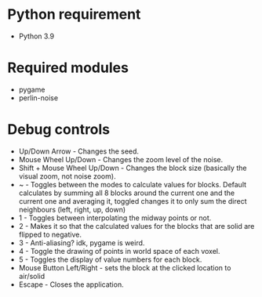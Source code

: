 # Python requirement
 - Python 3.9
# Required modules
 - pygame
 - perlin-noise
# Debug controls
- Up/Down Arrow - Changes the seed.
- Mouse Wheel Up/Down - Changes the zoom level of the noise.
- Shift + Mouse Wheel Up/Down - Changes the block size (basically the visual zoom, not noise zoom).
- ~ - Toggles between the modes to calculate values for blocks. Default calculates by summing all 8 blocks around the current one and the current one and averaging it, toggled changes it to only sum the direct neighbours (left, right, up, down)
- 1 - Toggles between interpolating the midway points or not.
- 2 - Makes it so that the calculated values for the blocks that are solid are flipped to negative.
- 3 - Anti-aliasing? idk, pygame is weird.
- 4 - Toggle the drawing of points in world space of each voxel.
- 5 - Toggles the display of value numbers for each block.
- Mouse Button Left/Right - sets the block at the clicked location to air/solid
- Escape - Closes the application.
